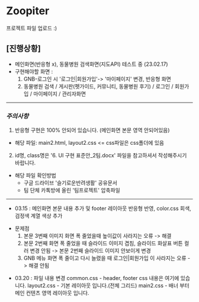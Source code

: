 # Zoopiter

프로젝트 파일 업로드 :)

## [진행상황]

- 메인화면(반응형 x), 동물병원 검색화면(지도API) 테스트 중 (23.02.17)
- 구현해야할 화면 :
  1. GNB-로그인 시 '로그인|회원가입'-> '마이페이지' 변경, 반응형 화면
  2. 동물병원 검색 / 게시판(펫가이드, 커뮤니티, 동물병원 후기) / 로그인 / 회원가입 / 마이페이지 / 관리자화면

---

### _주의사항_

1. 반응형 구현은 100% 안되어 있습니다. (메인화면 본문 영역 안되어있음)

- 해당 파일: main2.html, layout2.css <= css파일은 css폴더에 있음

2. id명, class명은 '6. UI 구현 표준안\_2팀.docx' 파일을 참고하셔서 작성해주시기 바랍니다.

- 해당 파일 확인방법
  - 구글 드라이브 '슬기로운반려생활' 공유문서
  - 팀 단체 카톡방에 올린 '팀프로젝트' 압축파일

---

- 03.15 : 메인화면 본문 내용 추가 및 footer 레이아웃 반응형 반영, color.css 회색, 검정색 계열 색상 추가

* 문제점
  1. 본문 3번째 이미지 화면 폭 줄었을때 높이값이 사라지는 오류 -> 해결
  2. 본문 2번째 화면 폭 줄었을 때 슬라이드 이미지 겹침, 슬라이드 화살표 버튼 컬러 변경 안됨 -> 본문 2번째 슬라이드 이미지 안보이게 변경
  3. GNB 메뉴 화면 폭 줄이고 다시 늘렸을 때 로그인|회원가입 이 사라지는 오류
     -> 해결 안됨

- 03.20 : 파일 내용 변경
  common.css - header, footer css 내용은 여기에 있습니다.
  layout2.css - 기본 레이아웃 입니다.(전체 그리드)
  main2.css - 배너 부터 메인 컨텐츠 영역 레이아웃 입니다.
